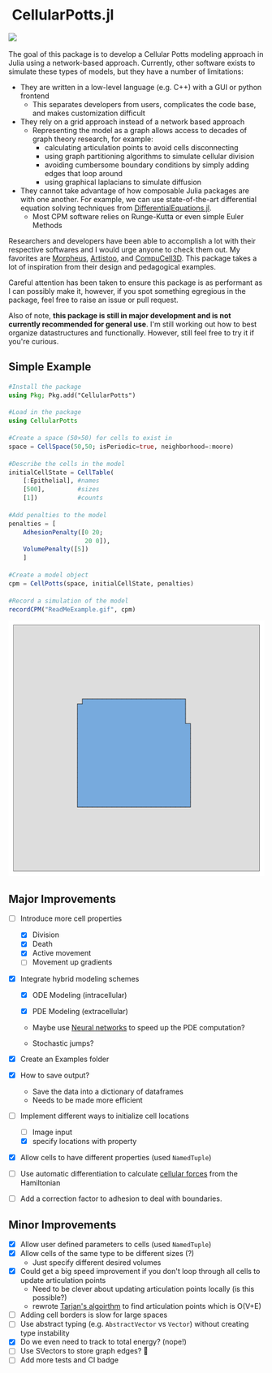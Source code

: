 # <img title="CellularPotts.jl" src="docs/src/assets/logo.svg" alt="" width="50"> CellularPotts.jl

[docs-img]: https://img.shields.io/badge/docs-dev-blue.svg
[docs-url]: https://robertgregg.github.io/CellularPotts.jl/dev/

[![][docs-img]][docs-url]

The goal of this package is to develop a Cellular Potts modeling approach in Julia using a network-based approach. Currently, other software exists to simulate these types of models, but they have a number of limitations:

- They are written in a low-level language (e.g. C++) with a GUI or python frontend
  - This separates developers from users, complicates the code base, and makes customization difficult
- They rely on a grid approach instead of a network based approach
  - Representing the model as a graph allows access to decades of graph theory research, for example:
    - calculating articulation points to avoid cells disconnecting
    - using graph partitioning algorithms to simulate cellular division
    - avoiding cumbersome boundary conditions by simply adding edges that loop around
    - using graphical laplacians to simulate diffusion 
- They cannot take advantage of how composable Julia packages are with one another. For example, we can use state-of-the-art differential equation solving techniques from [DifferentialEquations.jl](https://diffeq.sciml.ai/stable/). 
  - Most CPM software relies on Runge-Kutta or even simple Euler Methods

Researchers and developers have been able to accomplish a lot with their respective softwares and I would urge anyone to check them out. My favorites are [Morpheus](https://morpheus.gitlab.io/), [Artistoo](https://artistoo.net/), and [CompuCell3D](https://compucell3d.org/). This package takes a lot of inspiration from their design and pedagogical examples.

Careful attention has been taken to ensure this package is as performant as I can possibly make it, however, if you spot something egregious in the package, feel free to raise an issue or pull request.

Also of note, **this package is still in major development and is not currently recommended for general use**. I'm still working out how to best organize datastructures and functionally. However, still feel free to try it if you're curious. 

## Simple Example

```julia
#Install the package
using Pkg; Pkg.add("CellularPotts")

#Load in the package
using CellularPotts

#Create a space (50×50) for cells to exist in
space = CellSpace(50,50; isPeriodic=true, neighborhood=:moore)

#Describe the cells in the model
initialCellState = CellTable(
    [:Epithelial], #names
    [500],         #sizes
    [1])           #counts

#Add penalties to the model
penalties = [
    AdhesionPenalty([0 20;
                     20 0]),
    VolumePenalty([5])
    ]

#Create a model object
cpm = CellPotts(space, initialCellState, penalties)

#Record a simulation of the model
recordCPM("ReadMeExample.gif", cpm)
```

<img title="ReadMeEaxmple" src="https://github.com/RobertGregg/CellularPotts.jl/blob/master/docs/src/ExampleGallery/HelloWorld/HelloWorld.gif?raw=true">

## Major Improvements

- [ ] Introduce more cell properties
  
  - [x] Division
  - [x] Death
  - [x] Active movement
  - [ ] Movement up gradients

- [x] Integrate hybrid modeling schemes
  
  - [x] ODE Modeling (intracellular)
  
  - [x] PDE Modeling (extracellular)
  
  - Maybe use [Neural networks](https://github.com/SciML/NeuralPDE.jl) to speed up the PDE computation?
  
  - Stochastic jumps?

- [x] Create an Examples folder

- [x] How to save output?
  
  - Save the data into a dictionary of dataframes
  - Needs to be made more efficient

- [ ] Implement different ways to initialize cell locations
  
  - [ ] Image input
  - [x] specify locations with property

- [x] Allow cells to have different properties (used `NamedTuple`)

- [ ] Use automatic differentiation to calculate [cellular forces](https://journals.plos.org/ploscompbiol/article?id=10.1371/journal.pcbi.1007459) from the Hamiltonian

- [ ] Add a correction factor to adhesion to deal with boundaries.

## Minor Improvements

- [x] Allow user defined parameters to cells (used `NamedTuple`)
- [x] Allow cells of the same type to be different sizes (?)
  - Just specify different desired volumes
- [x] Could get a big speed improvement if you don't loop through all cells to update articulation points
  - Need to be clever about updating articulation points locally (is this possible?)
  - rewrote [Tarjan's algoirthm](https://en.wikipedia.org/wiki/Biconnected_component) to find articulation points which is O(V+E)
- [ ] Adding cell borders is slow for large spaces
- [ ] Use abstract typing (e.g. `AbstractVector` vs `Vector`) without creating type instability
- [x] Do we even need to track to total energy? (nope!)
- [ ] Use SVectors to store graph edges? 🤔
- [ ] Add more tests and CI badge